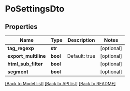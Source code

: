 # PoSettingsDto

## Properties
Name | Type | Description | Notes
------------ | ------------- | ------------- | -------------
**tag_regexp** | **str** |  | [optional] 
**export_multiline** | **bool** | Default: true | [optional] 
**html_sub_filter** | **bool** |  | [optional] 
**segment** | **bool** |  | [optional] 

[[Back to Model list]](../README.md#documentation-for-models) [[Back to API list]](../README.md#documentation-for-api-endpoints) [[Back to README]](../README.md)



